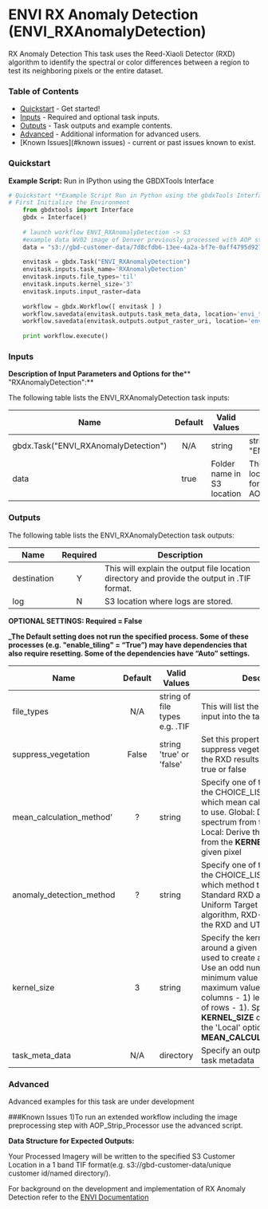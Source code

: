 # ENVI RX Anomaly Detection (ENVI_RXAnomalyDetection)

RX Anomaly Detection This task uses the Reed-Xiaoli Detector (RXD) algorithm to identify the spectral or color differences between a region to test its neighboring pixels or the entire dataset.

### Table of Contents
 * [Quickstart](#quickstart) - Get started!
 * [Inputs](#inputs) - Required and optional task inputs.
 * [Outputs](#outputs) - Task outputs and example contents.
 * [Advanced](#advanced) - Additional information for advanced users.
 * [Known Issues](#known issues) - current or past issues known to exist.

### Quickstart

**Example Script:** Run in IPython using the GBDXTools Interface

```python
# Quickstart **Example Script Run in Python using the gbdxTools InterfaceExample producing a single band vegetation mask from a tif file.
# First Initialize the Environment
    from gbdxtools import Interface 
    gbdx = Interface()
       
    # launch workflow ENVI_RXAnomalyDetection -> S3
    #example data WV02 image of Denver previously processed with AOP strip processor 
	data = "s3://gbd-customer-data/7d8cfdb6-13ee-4a2a-bf7e-0aff4795d927/ENVI/Denver/055026839010_01/055026839010_01_assembly.tif"
	 
	envitask = gbdx.Task("ENVI_RXAnomalyDetection")
	envitask.inputs.task_name='RXAnomalyDetection'
	envitask.inputs.file_types='til'
	envitask.inputs.kernel_size='3'
    envitask.inputs.input_raster=data
	
	workflow = gbdx.Workflow([ envitask ] )
	workflow.savedata(envitask.outputs.task_meta_data, location='envi_task_output')
	workflow.savedata(envitask.outputs.output_raster_uri, location='envi_task_output')
	
	print workflow.execute()
```	

### Inputs
**Description of Input Parameters and Options for the**** "RXAnomalyDetection":**

The following table lists the ENVI_RXAnomalyDetection task inputs:

Name                                |       Default         |        Valid Values             |   Description
------------------------------------|:---------------------:|---------------------------------|-----------------
gbdx.Task("ENVI_RXAnomalyDetection")|          N/A          | string                          | string of task name "ENVI_RXAnomalyDetection" 
data                                |         true          | Folder name in S3 location      | This will explain the input file location in either the DG 1b format or following the AOP_Strip_Processor

	
### Outputs

The following table lists the ENVI_RXAnomalyDetection task outputs:

Name        | Required |   Description
------------|:--------:|-----------------
destination |     Y    | This will explain the output file location directory and provide the output in .TIF format.
log         |     N    | S3 location where logs are stored.


**OPTIONAL SETTINGS: Required = False**

**_The Default setting does not run the specified process. Some of these processes (e.g. "enable_tiling" = “True”) may have dependencies that also require resetting. Some of the dependencies have “Auto” settings.**

Name                         |       Default         |        Valid Values             |   Description
-----------------------------|:---------------------:|---------------------------------|-----------------
file_types                   |          N/A          | string of file types e.g. .TIF  | This will list the file type to use as input into the task
suppress_vegetation          |         False         | string 'true' or 'false'        | Set this property to true to suppress vegetation anomalies in the RXD results. The options are true or false 
mean\_calculation_method’    |           ?           | string                          | Specify one of the values from the CHOICE_LIST, indicating which mean calculation method to use.  Global: Derive the mean spectrum from the full dataset, Local: Derive the mean spectrum from the **KERNEL\_SIZE** around a given pixel
anomaly\_detection_method    |           ?           | string                          | Specify one of the values from the CHOICE_LIST, indicating which method to use. RXD: Standard RXD algorithm, UTD: Uniform Target Detector algorithm, RXD-UTD: Hybrid of the RXD and UTD algorithms
kernel_size                  |           3           | string                          | Specify the kernel size in pixels, around a given pixel that will be used to create a mean spectrum.  Use an odd number. The minimum value is 3, and the maximum value is (number of columns - 1) less than (number of rows - 1).  Specify **KERNEL_SIZE** only when using the 'Local' option for **MEAN\_CALCULATION_METHOD.**
task\_meta_data              |          N/A          | directory                       | Specify an output location for task metadata

### Advanced
Advanced examples for this task are under development
    

###Known Issues
1)To run an extended workflow including the image preprocessing step with AOP_Strip_Processor use the advanced script. 

**Data Structure for Expected Outputs:**

Your Processed Imagery will be written to the specified S3 Customer Location in a 1 band TIF format(e.g.  s3://gbd-customer-data/unique customer id/named directory/).  


For background on the development and implementation of RX Anomaly Detection refer to the [ENVI Documentation](https://www.harrisgeospatial.com/docs/rxanomalydetection.html)

